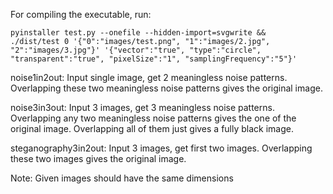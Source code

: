 For compiling the executable, run: 
```
pyinstaller test.py --onefile --hidden-import=svgwrite &&
./dist/test 0 '{"0":"images/test.png", "1":"images/2.jpg", "2":"images/3.jpg"}' '{"vector":"true", "type":"circle", "transparent":"true", "pixelSize":"1", "samplingFrequency":"5"}'

```
noise1in2out: Input single image, get 2 meaningless noise patterns. Overlapping these two meaningless noise patterns gives the original image.

noise3in3out: Input 3 images, get 3 meaningless noise patterns. Overlapping any two meaningless noise patterns gives the one of the original image. Overlapping all of them just gives a fully black image.

steganography3in2out: Input 3 images, get first two images. Overlapping these two images gives the original image.

Note: Given images should have the same dimensions
